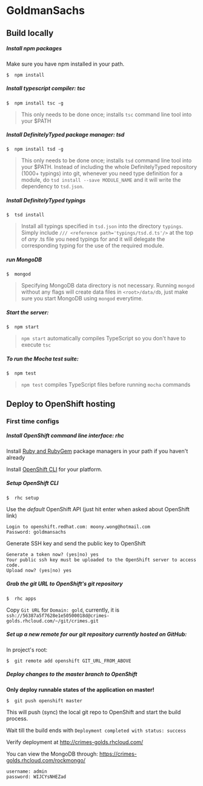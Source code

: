 # GoldmanSachs

## Build locally

##### Install npm packages

Make sure you have npm installed in your path.
```shell
$  npm install
```

##### Install typescript compiler: tsc

```shell
$  npm install tsc -g
```
> This only needs to be done once; installs `tsc` command line tool into your $PATH

##### Install DefinitelyTyped package manager: tsd

```shell
$  npm install tsd -g
```
> This only needs to be done once; installs `tsd` command line tool into your $PATH.
Instead of including the whole DefinitelyTyped repository (1000+ typings) into git, whenever you need type definition for a module, do `tsd install --save MODULE_NAME` and it will write the dependency to `tsd.json`.

##### Install DefinitelyTyped typings

```shell
$  tsd install
```
> Install all typings specified in `tsd.json` into the directory `typings`. Simply include `/// <reference path='typings/tsd.d.ts'/>` at the top of *any* .ts file you need typings for and it will delegate the corresponding typing for the use of the required module.

##### run MongoDB

```shell
$  mongod
```
> Specifying MongoDB data directory is not necessary. Running `mongod` without any flags will create data files in `<root>/data/db`, just make sure you start MongoDB using `mongod` everytime.

##### Start the server:
```shell
$  npm start
```
> `npm start` automatically compiles TypeScript so you don't have to execute `tsc`

##### To run the Mocha test suite:
```shell
$  npm test
```
> `npm test` compiles TypeScript files before running `mocha` commands

## Deploy to OpenShift hosting

### First time configs

##### Install OpenShift command line interface: rhc
Install [Ruby and RubyGem](https://www.ruby-lang.org/en/downloads/) package managers in your path if you haven't already

Install [OpenShift CLI](https://developers.openshift.com/en/managing-client-tools.html) for your platform.

##### Setup OpenShift CLI
```shell
$  rhc setup
```

Use the *default* OpenShift API (just hit enter when asked about OpenShift link)

```shell
Login to openshift.redhat.com: moony.wong@hotmail.com
Password: goldmansachs
```

Generate SSH key and send the public key to OpenShift
```shell
Generate a token now? (yes|no) yes
Your public ssh key must be uploaded to the OpenShift server to access code.
Upload now? (yes|no) yes
```

##### Grab the git URL to OpenShift's git repository
```shell
$  rhc apps
```
Copy `Git URL` for `Domain: gold`, currently, it is `ssh://56387a5f7628e1e50500018d@crimes-golds.rhcloud.com/~/git/crimes.git`

##### Set up a new remote for our git repository currently hosted on GitHub:

In project's root:
```shell
$  git remote add openshift GIT_URL_FROM_ABOVE
```

##### Deploy changes to the master branch to OpenShift
**Only deploy runnable states of the application on master!**
```shell
$  git push openshift master
```
This will push (sync) the local git repo to OpenShift and start the build process. 

Wait till the build ends with `Deployment completed with status: success`

Verify deployment at http://crimes-golds.rhcloud.com/

You can view the MongoDB through:
https://crimes-golds.rhcloud.com/rockmongo/
```
username: admin
password: WIJCYsNHEZad
```
